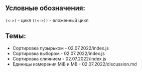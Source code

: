 ## Условные обозначения:

`(<->)` - цикл
`((<->))` - вложенный цикл

## Темы:

- Сортировка пузырьком - 02.07.2022/index.js
- Сортировка выбором - 02.07.2022/index.js
- Сортировка слиянием - 02.07.2022/index.js
- Единицы измерения MiB и MB - 02.07.2022/discussion.md
